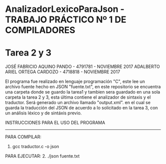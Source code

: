 # AnalizadorLexicoParaJson - TRABAJO PRÁCTICO Nº 1 DE COMPILADORES 
# Tarea 2 y 3

JOSÉ FABRICIO AQUINO PANDO - 4791781 - NOVIEMBRE 2017
ADALBERTO ARIEL ORTEGA CARDOZO - 4718818 - NOVIEMBRE 2017

El programa fue realizado en lenguaje programación "C", este lee un archivo fuente hecho en JSON "fuente.txt", en este repositorio se encuentra una carpeta donde se guardo la tarea1 y tambien sera guardado en una sola carpeta la tarea 2 y 3, esta última contiene el analizador de sintaxis y el traductor. Será generado un archivo llamado "output.xml". en el cual se guarda la traducción del JSON de acuerdo a lo solicitado en la tarea 3, con un análisis léxico y de sintáxis previo.

INSTRUCCIONES PARA EL USO DEL PROGRAMA
**************************************

PARA COMPILAR:
1. gcc traductor.c -o json

PARA EJECUTAR:
2. ./json fuente.txt
